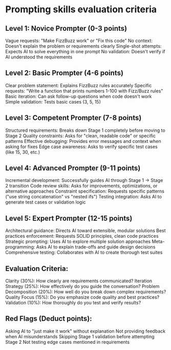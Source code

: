 # Prompting skills evaluation criteria

## Level 1: Novice Prompter (0-3 points)

Vague requests: "Make FizzBuzz work" or "Fix this code"
No context: Doesn't explain the problem or requirements clearly
Single-shot attempts: Expects AI to solve everything in one prompt
No validation: Doesn't verify if AI understood the requirements

## Level 2: Basic Prompter (4-6 points)

Clear problem statement: Explains FizzBuzz rules accurately
Specific requests: "Write a function that prints numbers 1-100 with Fizz/Buzz rules"
Basic iteration: Can ask follow-up questions when code doesn't work
Simple validation: Tests basic cases (3, 5, 15)

## Level 3: Competent Prompter (7-8 points)

Structured requirements: Breaks down Stage 1 completely before moving to Stage 2
Quality constraints: Asks for "clean, readable code" or specific patterns
Effective debugging: Provides error messages and context when asking for fixes
Edge case awareness: Asks to verify specific test cases (like 15, 30, etc.)

## Level 4: Advanced Prompter (9-11 points)

Incremental development: Successfully guides AI through Stage 1 → Stage 2 transition
Code review skills: Asks for improvements, optimizations, or alternative approaches
Constraint specification: Requests specific patterns ("use string concatenation" vs "nested ifs")
Testing integration: Asks AI to generate test cases or validation logic

## Level 5: Expert Prompter (12-15 points)

Architectural guidance: Directs AI toward extensible, modular solutions
Best practices enforcement: Requests SOLID principles, clean code practices
Strategic prompting: Uses AI to explore multiple solution approaches
Meta-programming: Asks AI to explain trade-offs and guide design decisions
Comprehensive testing: Collaborates with AI to create thorough test suites

## Evaluation Criteria:

Clarity (30%): How clearly are requirements communicated?
Iteration Strategy (25%): How effectively do you guide the conversation?
Problem Decomposition (20%): How well do you break down complex requirements?
Quality Focus (15%): Do you emphasize code quality and best practices?
Validation (10%): How thoroughly do you test and verify results?

## Red Flags (Deduct points):

Asking AI to "just make it work" without explanation
Not providing feedback when AI misunderstands
Skipping Stage 1 validation before attempting Stage 2
Not testing edge cases mentioned in requirements